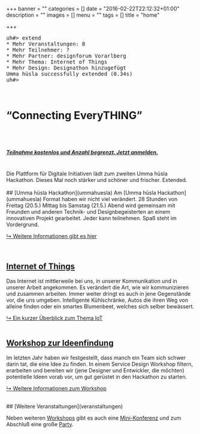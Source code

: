 +++
banner = ""
categories = []
date = "2016-02-22T22:12:32+01:00"
description = ""
images = []
menu = ""
tags = []
title = "home"

+++

<pre>
uh#> extend
* Mehr Veranstaltungen: 8
* Mehr Teilnehmer: ?
* Mehr Partner: designforum Vorarlberg
* Mehr Thema: Internet of Things
* Mehr Design: Designathon hinzugefügt
Umma hüsla successfully extended (0.34s)
uh#>
</pre>
</br>
<h1><span class="black-white">&ldquo;Connecting EveryTHING&rdquo;</span></h1>
</br>
</br>
<h5><u><strong>Teilnahme kostenlos und Anzahl begrenzt. <a href="https://docs.google.com/forms/d/1fHFZq0xMxaysTaisRNxZiyUV6mY7rCAv2DbH6k1WIEM/viewform" target="new">Jetzt anmelden.</a></strong></u></h5>
<small>

</small>

</br>
Die Plattform für Digitale Initiativen lädt zum zweiten Umma hüsla Hackathon. Dieses Mal noch stärker und schöner und frischer. Extended.
</br>
</br>
## [Umma hüsla Hackathon](ummahuesla)
Am [Umma hüsla Hackathon](ummahuesla) Format haben wir nicht viel verändert. 28 Stunden von Freitag (20.5.) Mittag bis Samstag (21.5.) Abend wird gemeinsam mit Freunden und anderen Technik- und Designbegeisterten an einem innovativen Projekt gearbeitet. Jeder kann teilnehmen. Spaß steht im Vordergrund.

[&#8627; Weitere Informationen gibt es hier](ummahuesla)

</br>

## [Internet of Things](iot)
Das Internet ist mittlerweile bei uns, in unserer Kommunikation und in unserer Arbeit angekommen. Es verändert die Art, wie wir kommunizieren und zusammen arbeiten. Immer weiter dringt es auch in jene Gegenstände vor, die uns umgeben. Intelligente Kühlschränke, Autos die ihren Weg von alleine finden oder ein smartes Blumenbeet, welches sich selber bewässert.


[&#8627; Ein kurzer Überblick zum Thema IoT](iot)
</br>
</br>
## [Workshop zur Ideenfindung](veranstaltungen/ideenfindung)

Im letzten Jahr haben wir festgestellt, dass manch ein Team sich schwer darin tat, die eine Idee zu finden. In einem Service Design Workshop filtern, erarbeiten und bereiten wir (jene Designer und Entwickler, die möchten) potentielle Ideen vorab vor, um gut gerüstet in den Hackathon zu starten.

[&#8627; Weitere Informationen zum Workshop](veranstaltungen/ideenfindung)

</br>
## [Weitere Veranstaltungen](veranstaltungen)

Neben weiteren [Workshops](veranstaltungen/workshops) gibt es auch eine [Mini-Konferenz](veranstaltungen/konferenz) und zum Abschluß eine große [Party](veranstaltungen/party).
